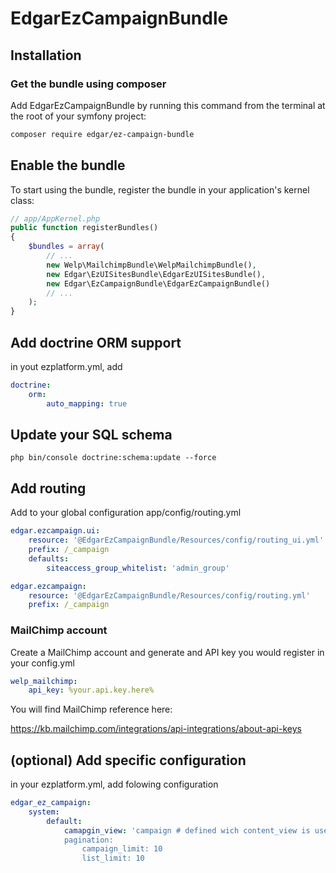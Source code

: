 # EdgarEzCampaignBundle

## Installation

### Get the bundle using composer

Add EdgarEzCampaignBundle by running this command from the terminal at the root of
your symfony project:

```bash
composer require edgar/ez-campaign-bundle
```

## Enable the bundle

To start using the bundle, register the bundle in your application's kernel class:

```php
// app/AppKernel.php
public function registerBundles()
{
    $bundles = array(
        // ...
        new Welp\MailchimpBundle\WelpMailchimpBundle(),
        new Edgar\EzUISitesBundle\EdgarEzUISitesBundle(),
        new Edgar\EzCampaignBundle\EdgarEzCampaignBundle()
        // ...
    );
}
```

## Add doctrine ORM support

in yout ezplatform.yml, add

```yaml
doctrine:
    orm:
        auto_mapping: true
```

## Update your SQL schema

```
php bin/console doctrine:schema:update --force
```

## Add routing

Add to your global configuration app/config/routing.yml

```yaml
edgar.ezcampaign.ui:
    resource: '@EdgarEzCampaignBundle/Resources/config/routing_ui.yml'
    prefix: /_campaign
    defaults:
        siteaccess_group_whitelist: 'admin_group'

edgar.ezcampaign:
    resource: '@EdgarEzCampaignBundle/Resources/config/routing.yml'
    prefix: /_campaign
```

### MailChimp account

Create a MailChimp account and generate and API key you would register in your config.yml

```yaml
welp_mailchimp:
    api_key: %your.api.key.here%
```

You will find MailChimp reference here:

https://kb.mailchimp.com/integrations/api-integrations/about-api-keys

## (optional) Add specific configuration

in your ezplatform.yml, add folowing configuration
```yaml
edgar_ez_campaign:
    system:
        default:
            camapgin_view: 'campaign # defined wich content_view is used to create campaign content
            pagination:
                campaign_limit: 10
                list_limit: 10
```

